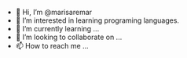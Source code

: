 - 👋 Hi, I’m @marisaremar
- 👀 I’m interested in learning programing languages.
- 🌱 I’m currently learning ...
- 💞️ I’m looking to collaborate on ...
- 📫 How to reach me ...

<!---
marisaremar/marisaremar is a ✨ special ✨ repository because its `README.md` (this file) appears on your GitHub profile.
You can click the Preview link to take a look at your changes.
--->
